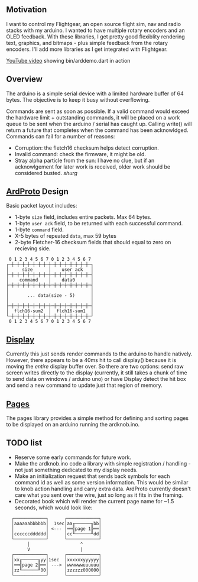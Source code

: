 ## Motivation

I want to control my Flightgear, an open source flight sim, nav and radio stacks
with my arduino. I wanted to have multiple rotary encoders and an OLED feedback.
With these libraries, I get pretty good flexiblity rendering text, graphics, and
bitmaps - plus simple feedback from the rotary encoders. I'll add more libraries
as I get integrated with Flightgear.

[YouTube video](https://youtu.be/FwqusukU0Ao) showing bin/arddemo.dart in action

## Overview 

The arduino is a simple serial device with a limited hardware buffer of 64
bytes. The objective is to keep it busy without overflowing.

Commands are sent as soon as possible. If a valid command would exceed the
hardware limit + outstanding commands, it will be placed on a work queue to be
sent when the arduino / serial has caught up. Calling write() will return a 
future that completes when the command has been acknowldged. Commands can fail
for a number of reasons:

* Corruption: the fletch16 checksum helps detect corruption.
* Invalid command: check the firmware, it might be old.
* Stray alpha particle from the sun: I have no clue, but if an acknowlgement
for later work is received, older work should be considered busted. *shurg*

## [ArdProto](ardproto/ardproto-library.html) Design

Basic packet layout includes:

* 1-byte `size` field, includes entire packets. Max 64 bytes.
* 1-byte `user ack` field, to be returned with each successful command.
* 1-byte `command` field.
* X-5 bytes of repeated `data`, max 59 bytes
* 2-byte Fletcher-16 checksum fields that should equal to zero on recieving side.

```
 0 1 2 3 4 5 6 7 0 1 2 3 4 5 6 7
┌─┼─┼─┼─┼─┼─┼─┼─┼─┼─┼─┼─┼─┼─┼─┼─┐
│     size      │    user ack   │
├─┼─┼─┼─┼─┼─┼─┼─┼─┼─┼─┼─┼─┼─┼─┼─┤
│    command    │    data0      │
├─┼─┼─┼─┼─┼─┼─┼─┼─┼─┼─┼─┼─┼─┼─┼─┤
│                               │
│       ... data(size - 5)      │
│                               │
├─┼─┼─┼─┼─┼─┼─┼─┼─┼─┼─┼─┼─┼─┼─┼─┤
│  flch16-sum2  │  flch16-sum1  │
└─┼─┼─┼─┼─┼─┼─┼─┼─┼─┼─┼─┼─┼─┼─┼─┘
 0 1 2 3 4 5 6 7 0 1 2 3 4 5 6 7

```

## [Display](display/display-library.html)

Currently this just sends render commands to the arduino to handle natively.
However, there appears to be a 40ms hit to call display() because it is moving
the _entire_ display buffer over. So there are two options: send raw screen
writes directly to the display (currently, it still takes a chunk of time to
send data on windows / arduino uno) or have Display detect the hit box and send
a new command to update just that region of memory.

## [Pages](pages/pages-library.html)

The pages library provides a simple method for defining and sorting pages to be
displayed on an arduino running the ardknob.ino.

## TODO list

* Reserve some early commands for future work.
* Make the ardknob.ino code a library with simple registration / handling - not
just something dedicated to my display needs.
* Make an initialization request that sends back symbols for each command id as
well as some version information. This would be similar to knob action handling
and carry extra data. ArdProto currently doesn't care what you sent over the
wire, just so long as it fits in the framing.
* Decorated book which will render the current page name for ~1.5 seconds, which
would look like:

```
  ┌────────────┐      ┌────────────┐
  │aaaaaabbbbbb│  1sec│aa╓──────╖bb│
  │            │ <--- │══╣page 1╠══│
  │ccccccdddddd│      │cc╙──────╜dd│
  └────────────┘      └────────────┘
        │                   ^
        V                   |
  ┌────────────┐      ┌────────────┐
  │xx╓──────╖yy│1sec  │xxxxxxyyyyyy│
  │══╣page 2╠══│ ---> │wwwwwwuuuuuu│
  │zz╙──────╜00│      │zzzzzz000000│
  └────────────┘      └────────────┘
```
